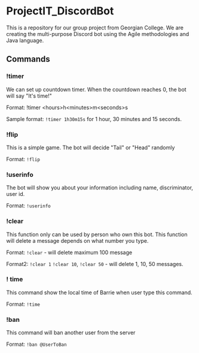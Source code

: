 # ProjectIT_DiscordBot
This is a repository for our group project from Georgian College. We are creating the multi-purpose Discord bot using the Agile methodologies and Java language.

## Commands
### !timer 
<p>We can set up countdown timer. When the countdown reaches 0, the bot will say "It's time!"</p>
<p>Format: !timer &lt;hours&gt;h&lt;minutes&gt;m&lt;seconds&gt;s</p>
<p>Sample format: <code>!timer 1h30m15s</code> for 1 hour, 30 minutes and 15 seconds.</p>

### !flip
<p>This is a simple game. The bot will decide "Tail" or "Head" randomly </p>
<p>Format: <code>!flip</code></p>

### !userinfo
<p>The bot will show you about your information including name, discriminator, user id. </p>
<p>Format: <code>!userinfo</code></p>

### !clear
<p>This function only can be used by person who own this bot. This function will delete a message depends on what number you type.</p>
<p>Format: <code>!clear</code> - will delete maximum 100 message </p>
<p>Format2: <code>!clear 1</code> <code>!clear 10</code>, <code>!clear 50</code> - will delete 1, 10, 50 messages.
  
### ! time
<p>This command show the local time of Barrie when user type this command. </p>
<p>Format: <code>!time</code><p/>

### !ban
<p>This command will ban another user from the server </p>
<p>Format: <code>!ban @UserToBan</code><p/>
